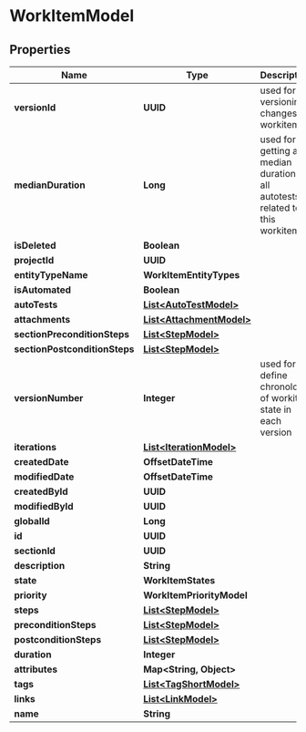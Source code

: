 

# WorkItemModel


## Properties

| Name | Type | Description | Notes |
|------------ | ------------- | ------------- | -------------|
|**versionId** | **UUID** | used for versioning changes in workitem |  [optional] |
|**medianDuration** | **Long** | used for getting a median duration of all autotests related to this workitem |  [optional] |
|**isDeleted** | **Boolean** |  |  [optional] |
|**projectId** | **UUID** |  |  [optional] |
|**entityTypeName** | **WorkItemEntityTypes** |  |  |
|**isAutomated** | **Boolean** |  |  [optional] |
|**autoTests** | [**List&lt;AutoTestModel&gt;**](AutoTestModel.md) |  |  [optional] |
|**attachments** | [**List&lt;AttachmentModel&gt;**](AttachmentModel.md) |  |  [optional] |
|**sectionPreconditionSteps** | [**List&lt;StepModel&gt;**](StepModel.md) |  |  [optional] |
|**sectionPostconditionSteps** | [**List&lt;StepModel&gt;**](StepModel.md) |  |  [optional] |
|**versionNumber** | **Integer** | used for define chronology of workitem state in each version |  [optional] |
|**iterations** | [**List&lt;IterationModel&gt;**](IterationModel.md) |  |  [optional] |
|**createdDate** | **OffsetDateTime** |  |  [optional] |
|**modifiedDate** | **OffsetDateTime** |  |  [optional] |
|**createdById** | **UUID** |  |  [optional] |
|**modifiedById** | **UUID** |  |  [optional] |
|**globalId** | **Long** |  |  [optional] |
|**id** | **UUID** |  |  |
|**sectionId** | **UUID** |  |  [optional] |
|**description** | **String** |  |  [optional] |
|**state** | **WorkItemStates** |  |  |
|**priority** | **WorkItemPriorityModel** |  |  |
|**steps** | [**List&lt;StepModel&gt;**](StepModel.md) |  |  |
|**preconditionSteps** | [**List&lt;StepModel&gt;**](StepModel.md) |  |  |
|**postconditionSteps** | [**List&lt;StepModel&gt;**](StepModel.md) |  |  |
|**duration** | **Integer** |  |  [optional] |
|**attributes** | **Map&lt;String, Object&gt;** |  |  |
|**tags** | [**List&lt;TagShortModel&gt;**](TagShortModel.md) |  |  |
|**links** | [**List&lt;LinkModel&gt;**](LinkModel.md) |  |  |
|**name** | **String** |  |  |



